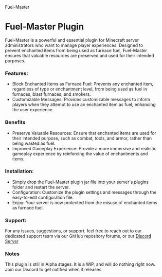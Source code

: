 Fuel-Master
# Fuel-Master Plugin
Fuel-Master is a powerful and essential plugin for Minecraft server administrators who want to manage player experiences. Designed to prevent enchanted items from being used as furnace fuel, Fuel-Master ensures that valuable resources are preserved and used for their intended purposes.

### Features:

* Block Enchanted Items as Furnace Fuel: Prevents any enchanted item, regardless of type or enchantment level, from being used as fuel in furnaces, blast furnaces, and smokers.
* Customizable Messages: Provides customizable messages to inform players when they attempt to use an enchanted item as fuel, enhancing the user experience.

### Benefits

* Preserve Valuable Resources: Ensure that enchanted items are used for their intended purpose, such as combat, tools, and armor, rather than being wasted as fuel.
* Improved Gameplay Experience: Provide a more immersive and realistic gameplay experience by reinforcing the value of enchantments and items.

### Installation: 

* Simply drop the Fuel-Master plugin jar file into your server's plugins folder and restart the server.
* Configuration: Customize the plugin settings and messages through the easy-to-edit configuration file.
* Enjoy: Your server is now protected from the misuse of enchanted items as furnace fuel.

### Support:
For any issues, suggestions, or support, feel free to reach out to our dedicated support team via our GitHub repository forums, or our [Discord Server](https://discord.gg/HY5dmSuKwv)

### Notes
This plugin is still in Alpha stages. It is a WIP, and will do nothing right now. Join our Discord to get notified when it releases.
